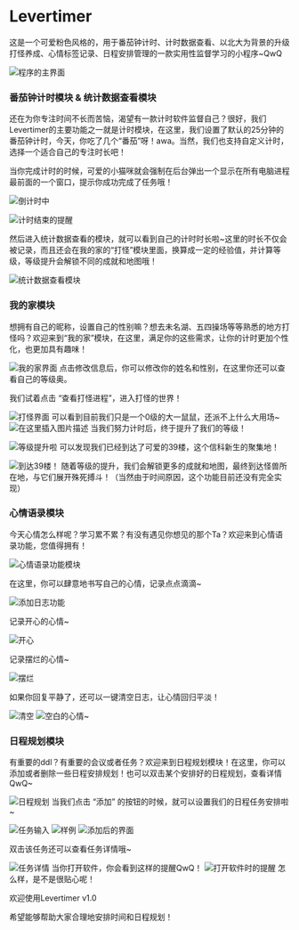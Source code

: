 # Levertimer
这是一个可爱粉色风格的，用于番茄钟计时、计时数据查看、以北大为背景的升级打怪养成、心情标签记录、日程安排管理的一款实用性监督学习的小程序~QwQ

![程序的主界面](https://img-blog.csdnimg.cn/direct/65a4cf0dd5c145298ffc3a63fee203f0.png)
### 番茄钟计时模块 & 统计数据查看模块
还在为你专注时间不长而苦恼，渴望有一款计时软件监督自己？很好，我们Levertimer的主要功能之一就是计时模块，在这里，我们设置了默认的25分钟的番茄钟计时，今天，你吃了几个“番茄”呀！awa。当然，我们也支持自定义计时，选择一个适合自己的专注时长吧！

当你完成计时的时候，可爱的小猫咪就会强制在后台弹出一个显示在所有电脑进程最前面的一个窗口，提示你成功完成了任务哦！

![倒计时中](https://img-blog.csdnimg.cn/direct/de1f78eb624f470498d56e8e715b09af.png)

![计时结束的提醒](https://img-blog.csdnimg.cn/direct/fec5ca6fc9b94b4083c959e0246cf7c2.png)

然后进入统计数据查看的模块，就可以看到自己的计时时长啦~这里的时长不仅会被记录，而且还会在我的家的“打怪”模块里面，换算成一定的经验值，并计算等级，等级提升会解锁不同的成就和地图哦！

![统计数据查看模块](https://img-blog.csdnimg.cn/direct/363e549f6af74075a8d430e73413c1e1.png)
### 我的家模块
想拥有自己的昵称，设置自己的性别嘛？想去未名湖、五四操场等等熟悉的地方打怪吗？欢迎来到“我的家”模块，在这里，满足你的这些需求，让你的计时更加个性化，也更加具有趣味！

![我的家界面](https://img-blog.csdnimg.cn/direct/bd5f2e31507443128b4ef4a18964c262.png)
点击修改信息后，你可以修改你的姓名和性别，在这里你还可以查看自己的等级奥。

我们试着点击 “查看打怪进程”，进入打怪的世界！

![打怪界面](https://img-blog.csdnimg.cn/direct/60dcd38ae4364411a79ed4970dd39618.png)
可以看到目前我们只是一个0级的大一鼠鼠，还派不上什么大用场~
![在这里插入图片描述](https://img-blog.csdnimg.cn/direct/ecec1a4ade964d76a03c392bc91e433e.png)
当我们努力计时后，终于提升了我们的等级！

![等级提升啦](https://img-blog.csdnimg.cn/direct/9dcf3ec0869949b5830d72fe36fc06c3.png)
可以发现我们已经到达了可爱的39楼，这个信科新生的聚集地！

![到达39楼！](https://img-blog.csdnimg.cn/direct/ab59afa3cfde49e5a49519fea06f6c3c.png)
随着等级的提升，我们会解锁更多的成就和地图，最终到达怪兽所在地，与它们展开殊死搏斗！（当然由于时间原因，这个功能目前还没有完全实现）

### 心情语录模块
今天心情怎么样呢？学习累不累？有没有遇见你想见的那个Ta？欢迎来到心情语录功能，您值得拥有！

![心情语录功能模块 ](https://img-blog.csdnimg.cn/direct/c8d344f946264fb89cd0c883ef3c40c6.png)

在这里，你可以肆意地书写自己的心情，记录点点滴滴~

![添加日志功能](https://img-blog.csdnimg.cn/direct/cdb8b47cac12432bb9761ebadda28790.png)

记录开心的心情~

![开心](https://img-blog.csdnimg.cn/direct/7213c43091f94d71839801456a0d4222.png)

记录摆烂的心情~

![摆烂](https://img-blog.csdnimg.cn/direct/2afc16d728734e93bf01661c712f7af0.png)

如果你回复平静了，还可以一键清空日志，让心情回归平淡！

![清空](https://img-blog.csdnimg.cn/direct/b5d65007aee446fa8048f8591e21c646.png)
![空白的心情~](https://img-blog.csdnimg.cn/direct/0f96e59e047445d0b964d23fef96e3e6.png)
### 日程规划模块
有重要的ddl？有重要的会议或者任务？欢迎来到日程规划模块！在这里，你可以添加或者删除一些日程安排规划！也可以双击某个安排好的日程规划，查看详情QwQ~

![日程规划](https://img-blog.csdnimg.cn/direct/bb0874446fe04bd6bc0f70ddc448c710.png)
当我们点击 “添加” 的按钮的时候，就可以设置我们的日程任务安排啦~

![任务输入](https://img-blog.csdnimg.cn/direct/03e29fde22a645279d8afcf6fa028dfd.png)
![样例](https://img-blog.csdnimg.cn/direct/e3a56ec75c814248ba1239d517137a65.png)
![添加后的界面](https://img-blog.csdnimg.cn/direct/aa92d1b020b74a67b8e0ab08b582b30a.png)

双击该任务还可以查看任务详情哦~

![任务详情](https://img-blog.csdnimg.cn/direct/2e61cf09da63452e9204c091b902dabc.png)
当你打开软件，你会看到这样的提醒QwQ！
![打开软件时的提醒](https://img-blog.csdnimg.cn/direct/7f85da43da974e2fad21ec8e149fe75f.png)
怎么样，是不是很贴心呢！

欢迎使用Levertimer v1.0

希望能够帮助大家合理地安排时间和日程规划！






